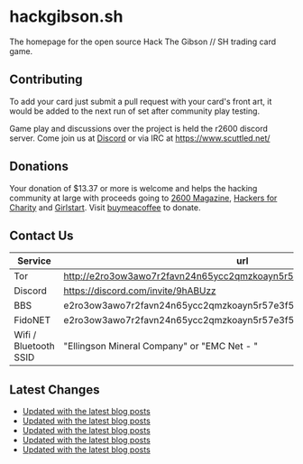 # hackgibson.sh
The homepage for the open source Hack The Gibson // SH trading card game.


## Contributing

To add your card just submit a pull request with your card's front art, it would be added to the next run of set after community play testing.

Game play and discussions over the project is held the r2600 discord server. Come join us at [Discord](https://discord.com/invite/9hABUzz) or via IRC at https://www.scuttled.net/


## Donations

Your donation of $13.37 or more is welcome and helps the hacking community at large with proceeds going to [2600 Magazine](https://2600.com/), [Hackers for Charity](https://hackersforcharity.org) and [Girlstart](https://girlstart.org).  Visit [buymeacoffee](https://www.buymeacoffee.com/hackgibson.sh) to donate.


## Contact Us

Service | url
-|-
Tor | http://e2ro3ow3awo7r2favn24n65ycc2qmzkoayn5r57e3f56nvjwdcgg32ad.onion
Discord | https://discord.com/invite/9hABUzz
BBS | e2ro3ow3awo7r2favn24n65ycc2qmzkoayn5r57e3f56nvjwdcgg32ad.onion:23
FidoNET | e2ro3ow3awo7r2favn24n65ycc2qmzkoayn5r57e3f56nvjwdcgg32ad.onion:24554
Wifi / Bluetooth SSID | "Ellingson Mineral Company" or "EMC Net - <fidonet address>"

## Latest Changes
<!-- BLOG-POST-LIST:START -->
- [Updated with the latest blog posts](https://github.com/DFW2600/hackgibson.sh/commit/7c86c3e363046b8aed4547d8756512f3f3c568e2)
- [Updated with the latest blog posts](https://github.com/DFW2600/hackgibson.sh/commit/7a7ed4384b6ba4bfa5e5904c70698c1487157861)
- [Updated with the latest blog posts](https://github.com/DFW2600/hackgibson.sh/commit/7a8c880eb83a6a962a35993a43cb29d0944a1545)
- [Updated with the latest blog posts](https://github.com/DFW2600/hackgibson.sh/commit/7484e0a5f07c91d4dbc6bfba68bc6395cdc54c45)
- [Updated with the latest blog posts](https://github.com/DFW2600/hackgibson.sh/commit/ac7eed9997f32e7894c259d17095d8c5f3df2416)
<!-- BLOG-POST-LIST:END -->
